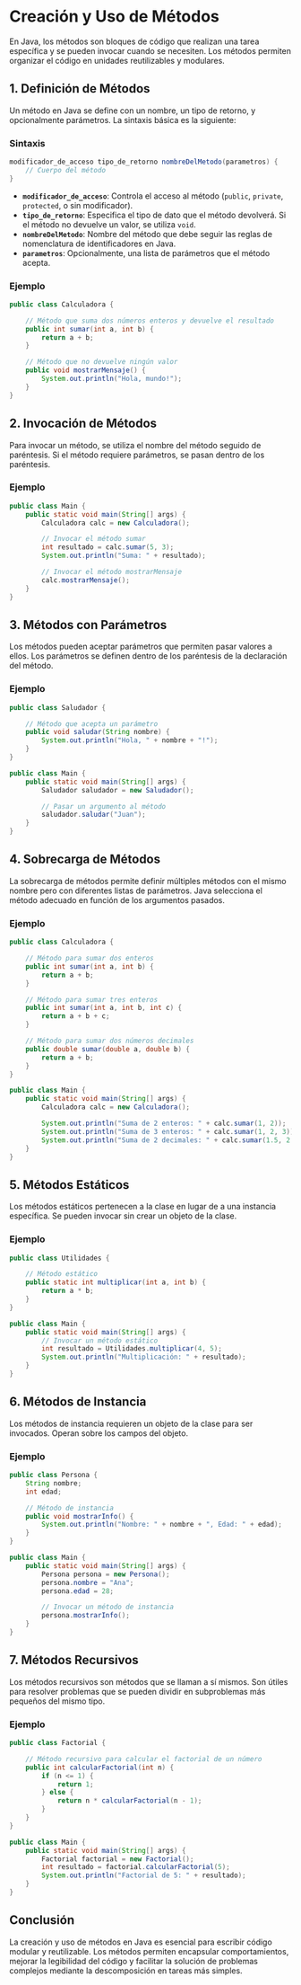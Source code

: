 # Creación y Uso de Métodos

En Java, los métodos son bloques de código que realizan una tarea específica y se pueden invocar cuando se necesiten. Los métodos permiten organizar el código en unidades reutilizables y modulares.

## 1. Definición de Métodos

Un método en Java se define con un nombre, un tipo de retorno, y opcionalmente parámetros. La sintaxis básica es la siguiente:

### Sintaxis

```java
modificador_de_acceso tipo_de_retorno nombreDelMetodo(parametros) {
    // Cuerpo del método
}
```

- **`modificador_de_acceso`**: Controla el acceso al método (`public`, `private`, `protected`, o sin modificador).
- **`tipo_de_retorno`**: Especifica el tipo de dato que el método devolverá. Si el método no devuelve un valor, se utiliza `void`.
- **`nombreDelMetodo`**: Nombre del método que debe seguir las reglas de nomenclatura de identificadores en Java.
- **`parametros`**: Opcionalmente, una lista de parámetros que el método acepta.

### Ejemplo

```java
public class Calculadora {

    // Método que suma dos números enteros y devuelve el resultado
    public int sumar(int a, int b) {
        return a + b;
    }

    // Método que no devuelve ningún valor
    public void mostrarMensaje() {
        System.out.println("Hola, mundo!");
    }
}
```

## 2. Invocación de Métodos

Para invocar un método, se utiliza el nombre del método seguido de paréntesis. Si el método requiere parámetros, se pasan dentro de los paréntesis.

### Ejemplo

```java
public class Main {
    public static void main(String[] args) {
        Calculadora calc = new Calculadora();

        // Invocar el método sumar
        int resultado = calc.sumar(5, 3);
        System.out.println("Suma: " + resultado);

        // Invocar el método mostrarMensaje
        calc.mostrarMensaje();
    }
}
```

## 3. Métodos con Parámetros

Los métodos pueden aceptar parámetros que permiten pasar valores a ellos. Los parámetros se definen dentro de los paréntesis de la declaración del método.

### Ejemplo

```java
public class Saludador {

    // Método que acepta un parámetro
    public void saludar(String nombre) {
        System.out.println("Hola, " + nombre + "!");
    }
}

public class Main {
    public static void main(String[] args) {
        Saludador saludador = new Saludador();

        // Pasar un argumento al método
        saludador.saludar("Juan");
    }
}
```

## 4. Sobrecarga de Métodos

La sobrecarga de métodos permite definir múltiples métodos con el mismo nombre pero con diferentes listas de parámetros. Java selecciona el método adecuado en función de los argumentos pasados.

### Ejemplo

```java
public class Calculadora {

    // Método para sumar dos enteros
    public int sumar(int a, int b) {
        return a + b;
    }

    // Método para sumar tres enteros
    public int sumar(int a, int b, int c) {
        return a + b + c;
    }

    // Método para sumar dos números decimales
    public double sumar(double a, double b) {
        return a + b;
    }
}

public class Main {
    public static void main(String[] args) {
        Calculadora calc = new Calculadora();

        System.out.println("Suma de 2 enteros: " + calc.sumar(1, 2));
        System.out.println("Suma de 3 enteros: " + calc.sumar(1, 2, 3));
        System.out.println("Suma de 2 decimales: " + calc.sumar(1.5, 2.5));
    }
}
```

## 5. Métodos Estáticos

Los métodos estáticos pertenecen a la clase en lugar de a una instancia específica. Se pueden invocar sin crear un objeto de la clase.

### Ejemplo

```java
public class Utilidades {

    // Método estático
    public static int multiplicar(int a, int b) {
        return a * b;
    }
}

public class Main {
    public static void main(String[] args) {
        // Invocar un método estático
        int resultado = Utilidades.multiplicar(4, 5);
        System.out.println("Multiplicación: " + resultado);
    }
}
```

## 6. Métodos de Instancia

Los métodos de instancia requieren un objeto de la clase para ser invocados. Operan sobre los campos del objeto.

### Ejemplo

```java
public class Persona {
    String nombre;
    int edad;

    // Método de instancia
    public void mostrarInfo() {
        System.out.println("Nombre: " + nombre + ", Edad: " + edad);
    }
}

public class Main {
    public static void main(String[] args) {
        Persona persona = new Persona();
        persona.nombre = "Ana";
        persona.edad = 28;

        // Invocar un método de instancia
        persona.mostrarInfo();
    }
}
```

## 7. Métodos Recursivos

Los métodos recursivos son métodos que se llaman a sí mismos. Son útiles para resolver problemas que se pueden dividir en subproblemas más pequeños del mismo tipo.

### Ejemplo

```java
public class Factorial {

    // Método recursivo para calcular el factorial de un número
    public int calcularFactorial(int n) {
        if (n <= 1) {
            return 1;
        } else {
            return n * calcularFactorial(n - 1);
        }
    }
}

public class Main {
    public static void main(String[] args) {
        Factorial factorial = new Factorial();
        int resultado = factorial.calcularFactorial(5);
        System.out.println("Factorial de 5: " + resultado);
    }
}
```

## Conclusión

La creación y uso de métodos en Java es esencial para escribir código modular y reutilizable. Los métodos permiten encapsular comportamientos, mejorar la legibilidad del código y facilitar la solución de problemas complejos mediante la descomposición en tareas más simples.
